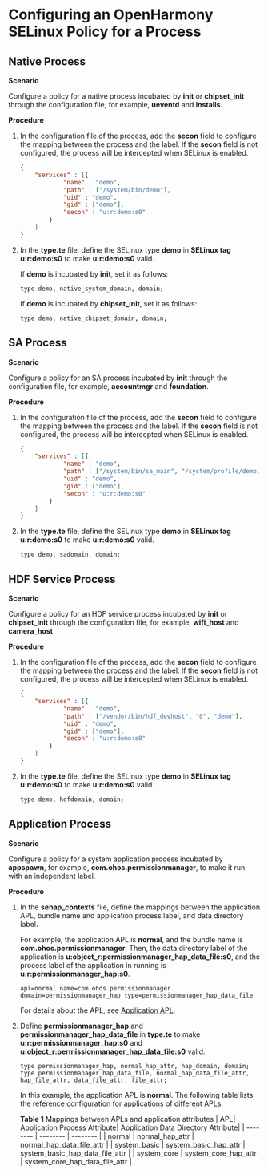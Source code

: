 # Configuring an OpenHarmony SELinux Policy for a Process

## Native Process

**Scenario**

Configure a policy for a native process incubated by **init** or **chipset_init** through the configuration file, for example, **ueventd** and **installs**.

**Procedure**

1. In the configuration file of the process, add the **secon** field to configure the mapping between the process and the label. If the **secon** field is not configured, the process will be intercepted when SELinux is enabled.
    ```json
    {
        "services" : [{
                "name" : "demo",
                "path" : ["/system/bin/demo"],
                "uid" : "demo",
                "gid" : ["demo"],
                "secon" : "u:r:demo:s0"
            }
        ]
    }
    ```
2. In the **type.te** file, define the SELinux type **demo** in **SELinux tag u:r:demo:s0** to make **u:r:demo:s0** valid.

    If **demo** is incubated by **init**, set it as follows:
    ```text
    type demo, native_system_domain, domain;
    ```
    If **demo** is incubated by **chipset_init**, set it as follows:
    ```text
    type demo, native_chipset_domain, domain;
    ```

## SA Process

**Scenario**

Configure a policy for an SA process incubated by **init** through the configuration file, for example, **accountmgr** and **foundation**.

**Procedure**

1. In the configuration file of the process, add the **secon** field to configure the mapping between the process and the label. If the **secon** field is not configured, the process will be intercepted when SELinux is enabled.
    ```json
    {
        "services" : [{
                "name" : "demo",
                "path" : ["/system/bin/sa_main", "/system/profile/demo.json"],
                "uid" : "demo",
                "gid" : ["demo"],
                "secon" : "u:r:demo:s0"
            }
        ]
    }
    ```
2. In the **type.te** file, define the SELinux type **demo** in **SELinux tag u:r:demo:s0** to make **u:r:demo:s0** valid.
    ```text
    type demo, sadomain, domain;
    ```

## HDF Service Process

**Scenario**

Configure a policy for an HDF service process incubated by **init** or **chipset_init** through the configuration file, for example, **wifi_host** and **camera_host**.

**Procedure**

1. In the configuration file of the process, add the **secon** field to configure the mapping between the process and the label. If the **secon** field is not configured, the process will be intercepted when SELinux is enabled.
    ```json
    {
        "services" : [{
                "name" : "demo",
                "path" : ["/vendor/bin/hdf_devhost", "0", "demo"],
                "uid" : "demo",
                "gid" : ["demo"],
                "secon" : "u:r:demo:s0"
            }
        ]
    }
    ```

2. In the **type.te** file, define the SELinux type **demo** in **SELinux tag u:r:demo:s0** to make **u:r:demo:s0** valid.
    ```text
    type demo, hdfdomain, domain;
    ```

## Application Process

**Scenario**

Configure a policy for a system application process incubated by **appspawn**, for example, **com.ohos.permissionmanager**, to make it run with an independent label.

**Procedure**

1. In the **sehap_contexts** file, define the mappings between the application APL, bundle name and application process label, and data directory label. 
   
    For example, the application APL is **normal**, and the bundle name is **com.ohos.permissionmanager**. Then, the data directory label of the application is **u:object_r:permissionmanager_hap_data_file:s0**, and the process label of the application in running is **u:r:permissionmanager_hap:s0**.
    
    ```text
    apl=normal name=com.ohos.permissionmanager domain=permissionmanager_hap type=permissionmanager_hap_data_file
    ```
    For details about the APL, see [Application APL](../../application-dev/security/AccessToken/app-permission-mgmt-overview.md#application-apl).
    
2. Define **permissionmanager_hap** and **permissionmanager_hap_data_file** in **type.te** to make **u:r:permissionmanager_hap:s0** and **u:object_r:permissionmanager_hap_data_file:s0** valid.
    ```text
    type permissionmanager_hap, normal_hap_attr, hap_domain, domain;
    type permissionmanager_hap_data_file, normal_hap_data_file_attr, hap_file_attr, data_file_attr, file_attr;
    ```
    In this example, the application APL is **normal**. The following table lists the reference configuration for applications of different APLs.

    **Table 1** Mappings between APLs and application attributes
    | APL| Application Process Attribute| Application Data Directory Attribute|
    | -------- | -------- | -------- |
    | normal | normal_hap_attr | normal_hap_data_file_attr |
    | system_basic | system_basic_hap_attr | system_basic_hap_data_file_attr |
    | system_core | system_core_hap_attr | system_core_hap_data_file_attr |
